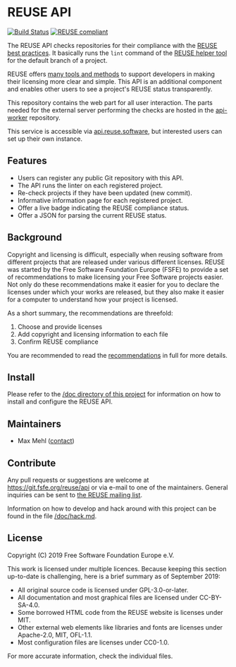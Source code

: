 <!--
SPDX-FileCopyrightText: 2019 Free Software Foundation Europe e.V.

SPDX-License-Identifier: CC-BY-SA-4.0
-->

# REUSE API

[![Build Status](https://drone.fsfe.org/api/badges/reuse/api/status.svg)](https://drone.fsfe.org/reuse/api)
[![REUSE compliant](https://api.reuse.software/badge/git.fsfe.org/reuse/api)](https://api.reuse.software/info/git.fsfe.org/reuse/api)

The REUSE API checks repositories for their compliance with the [REUSE
best practices](https://reuse.software). It basically runs the `lint`
command of the [REUSE helper tool](https://git.fsfe.org/reuse/tool) for
the default branch of a project.

REUSE offers [many tools and methods](https://reuse.software/dev/) to
support developers in making their licensing more clear and simple. This
API is an additional component and enables other users to see a
project's REUSE status transparently.

This repository contains the web part for all user interaction. The
parts needed for the external server performing the checks are hosted in
the [api-worker](https://git.fsfe.org/reuse/api-worker) repository.

This service is accessible via
[api.reuse.software](https://api.reuse.software), but interested users
can set up their own instance.


## Features

* Users can register any public Git repository with this API.
* The API runs the linter on each registered project.
* Re-check projects if they have been updated (new commit).
* Informative information page for each registered project.
* Offer a live badge indicating the REUSE compliance status.
* Offer a JSON for parsing the current REUSE status.


## Background

Copyright and licensing is difficult, especially when reusing software
from different projects that are released under various different
licenses. REUSE was started by the Free Software Foundation Europe
(FSFE) to provide a set of recommendations to make licensing your Free
Software projects easier. Not only do these recommendations make it
easier for you to declare the licenses under which your works are
released, but they also make it easier for a computer to understand how
your project is licensed.

As a short summary, the recommendations are threefold:

1. Choose and provide licenses
2. Add copyright and licensing information to each file
3. Confirm REUSE compliance

You are recommended to read the
[recommendations](https://reuse.software) in full for more details.


## Install

Please refer to the [/doc directory of this
project](https://git.fsfe.org/reuse/api/src/branch/master/doc) for
information on how to install and configure the REUSE API.


## Maintainers

* Max Mehl ([contact](https://fsfe.org/about/mehl))


## Contribute

Any pull requests or suggestions are welcome at
https://git.fsfe.org/reuse/api or via e-mail to one of the maintainers.
General inquiries can be sent to [the REUSE mailing
list](https://lists.fsfe.org/mailman/listinfo/reuse).

Information on how to develop and hack around with this project can be
found in the file
[/doc/hack.md](https://git.fsfe.org/reuse/api/src/branch/master/doc/hack.md).


## License

Copyright (C) 2019 Free Software Foundation Europe e.V.

This work is licensed under multiple licences. Because keeping this
section up-to-date is challenging, here is a brief summary as of
September 2019:

* All original source code is licensed under GPL-3.0-or-later.
* All documentation and most graphical files are licensed under
  CC-BY-SA-4.0.
* Some borrowed HTML code from the REUSE website is licenses under MIT.
* Other external web elements like libraries and fonts are licenses
  under Apache-2.0, MIT, OFL-1.1.
* Most configuration files are licenses under CC0-1.0. 

For more accurate information, check the individual files.

